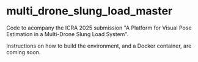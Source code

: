 # multi_drone_slung_load_master

Code to acompany the ICRA 2025 submission "A Platform for Visual Pose Estimation in a Multi-Drone Slung Load System".

Instructions on how to build the environment, and a Docker container, are coming soon.
